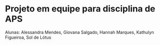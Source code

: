 # Projeto em equipe para disciplina de APS
Alunas: Alessandra Mendes, Giovana Salgado, Hannah Marques, Kathulyn Figueiroa, Sol de Lótus
